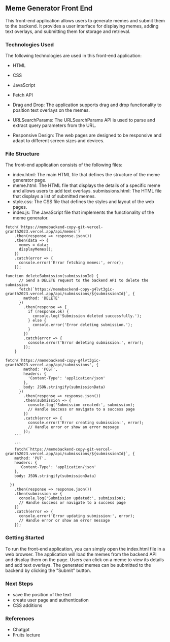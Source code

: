 ## Meme Generator Front End

This front-end application allows users to generate memes and submit them to the backend. It provides a user interface for displaying memes, adding text overlays, and submitting them for storage and retrieval.

### Technologies Used
The following technologies are used in this front-end application:

* HTML
* CSS
* JavaScript 
* Fetch API

* Drag and Drop: The application supports drag and drop functionality to position text overlays on the memes.
* URLSearchParams: The URLSearchParams API is used to parse and extract query parameters from the URL.
* Responsive Design: The web pages are designed to be responsive and adapt to different screen sizes and devices.

### File Structure
The front-end application consists of the following files:

* index.html: The main HTML file that defines the structure of the meme generator page.
* meme.html: The HTML file that displays the details of a specific meme and allows users to add text overlays.
submissions.html: The HTML file that displays a list of submitted memes.
* style.css: The CSS file that defines the styles and layout of the web pages.
* index.js: The JavaScript file that implements the functionality of the meme generator.

```
fetch('https://memebackend-copy-git-vercel-granth2023.vercel.app/api/memes')
    .then(response => response.json())
    .then(data => {
      memes = data;
      displayMemes();
    })
    .catch(error => {
      console.error('Error fetching memes:', error);
    });

```

```
function deleteSubmission(submissionId) {
      // Send a DELETE request to the backend API to delete the submission
      fetch(`https://memebackend-copy-g4lvt3gic-granth2023.vercel.app/api/submissions/${submissionId}`, {
        method: 'DELETE'
      })
        .then(response => {
          if (response.ok) {
            console.log('Submission deleted successfully.');
          } else {
            console.error('Error deleting submission.');
          }
        })
        .catch(error => {
          console.error('Error deleting submission:', error);
        });
    }

```

```
fetch('https://memebackend-copy-g4lvt3gic-granth2023.vercel.app/api/submissions', {
        method: 'POST',
        headers: {
          'Content-Type': 'application/json'
        },
        body: JSON.stringify(submissionData)
      })
        .then(response => response.json())
        .then(submission => {
          console.log('Submission created:', submission);
          // Handle success or navigate to a success page
        })
        .catch(error => {
          console.error('Error creating submission:', error);
          // Handle error or show an error message
        });
    ```

    ```
    fetch(`https://memebackend-copy-git-vercel-granth2023.vercel.app/api/submissions/${submissionId}`, {
    method: 'PUT',
    headers: {
      'Content-Type': 'application/json'
    },
    body: JSON.stringify(submissionData)
    
  })
    .then(response => response.json())
    .then(submission => {
      console.log('Submission updated:', submission);
      // Handle success or navigate to a success page
    })
    .catch(error => {
      console.error('Error updating submission:', error);
      // Handle error or show an error message
    });
```

### Getting Started

To run the front-end application, you can simply open the index.html file in a web browser. The application will load the memes from the backend API and display them on the page. Users can click on a meme to view its details and add text overlays. The generated memes can be submitted to the backend by clicking the "Submit" button.



### Next Steps

* save the position of the text 
* create user page and authentication
* CSS additions 

### References

* Chatgpt
* Fruits lecture
